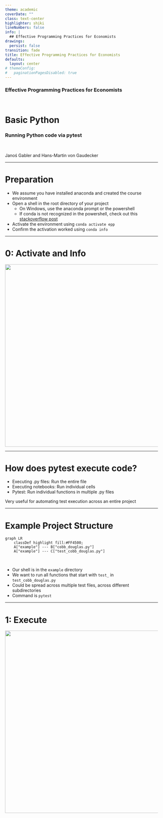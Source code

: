 ```yaml
---
theme: academic
coverDate: ""
class: text-center
highlighter: shiki
lineNumbers: false
info: |
  ## Effective Programming Practices for Economists
drawings:
  persist: false
transition: fade
title: Effective Programming Practices for Economists
defaults:
  layout: center
# themeConfig:
#   paginationPagesDisabled: true
---
```


### Effective Programming Practices for Economists

<br/>

# Basic Python

### Running Python code via pytest

<br/>


Janoś Gabler and Hans-Martin von Gaudecker

---

# Preparation

- We assume you have installed anaconda and created the course environment
- Open a shell in the root directory of your project
    - On Windows, use the anaconda prompt or the powershell
    - If conda is not recognized in the powershell, check out this
      [stackoverflow post](https://stackoverflow.com/a/65160772/21900143)
- Activate the environment using `conda activate epp`
- Confirm the activation worked using `conda info`


---

# 0: Activate and Info

<img src="/activate_and_info.png" class="rounded" width="600"/>

---

# How does pytest execute code?

- Executing .py files: Run the entire file
- Executing notebooks: Run individual cells
- Pytest: Run individual functions in multiple .py files

Very useful for automating test execution across an entire project

---

# Example Project Structure


```mermaid {theme: 'dark', scale: 0.8}
graph LR
    classDef highlight fill:#FF4500;
    A["example"] --- B["cobb_douglas.py"]
    A["example"] --- C["test_cobb_douglas.py"]
```

<br/>

- Our shell is in the `example` directory
- We want to run all functions that start with `test_` in `test_cobb_douglas.py`
- Could be spread across multiple test files, across different subdirectories
- Command is `pytest`


---

# 1: Execute

<img src="/run.png" class="rounded" width="600"/>
